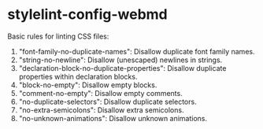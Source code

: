 # stylelint-config-webmd

Basic rules for linting CSS files:
1. "font-family-no-duplicate-names": Disallow duplicate font family names.
2. "string-no-newline": Disallow (unescaped) newlines in strings.
3. "declaration-block-no-duplicate-properties": Disallow duplicate properties within declaration blocks.
4. "block-no-empty": Disallow empty blocks.
5. "comment-no-empty": Disallow empty comments.
6. "no-duplicate-selectors": Disallow duplicate selectors.
7. "no-extra-semicolons": Disallow extra semicolons.
8. "no-unknown-animations": Disallow unknown animations.